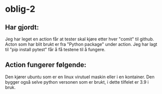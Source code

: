 # oblig-2

## Har gjordt: 
Jeg har leget en action får at tester skal kjøre etter hver "comit" til github. 
Acton som har blit brukt er fra "Python package" under action. 
Jeg har lagt til "pip install pytest" får å få testene til å fungere. 

## Action fungerer følgende: 
Den kjører ubuntu som er en linux virutuel maskin eller i en kontainer.
Den bygger også selve python versonen som er brukt, i dette tilfelet er 3.9 i bruk. 
